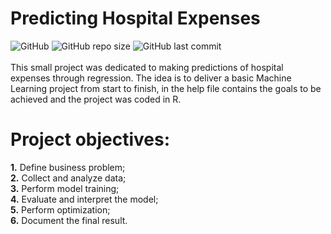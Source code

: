 # Predicting Hospital Expenses 
![GitHub](https://img.shields.io/github/license/ralsouza/forecast_of_hospital_expenses.svg?style=flat-square)
![GitHub repo size](https://img.shields.io/github/repo-size/ralsouza/forecast_of_hospital_expenses.svg?style=flat-square)
![GitHub last commit](https://img.shields.io/github/last-commit/ralsouza/forecast_of_hospital_expenses.svg?style=flat-square)<br/>
<br/>
This small project was dedicated to making predictions of hospital expenses through regression. The idea is to deliver a basic Machine Learning project from start to finish, in the help file contains the goals to be achieved and the project was coded in R.

# Project objectives:
  **1.** Define business problem;<br/>
  **2.** Collect and analyze data;<br/>
  **3.** Perform model training;<br/>
  **4.** Evaluate and interpret the model;<br/>
  **5.** Perform optimization;<br/>
  **6.** Document the final result.
